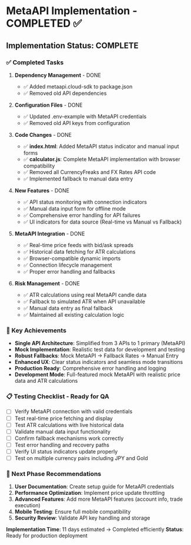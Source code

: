 # MetaAPI Implementation - COMPLETED ✅

## Implementation Status: COMPLETE

### ✅ Completed Tasks

1. **Dependency Management** - DONE
   - ✅ Added metaapi.cloud-sdk to package.json
   - ✅ Removed old API dependencies

2. **Configuration Files** - DONE
   - ✅ Updated .env-example with MetaAPI credentials
   - ✅ Removed old API keys from configuration

3. **Code Changes** - DONE
   - ✅ **index.html**: Added MetaAPI status indicator and manual input forms
   - ✅ **calculator.js**: Complete MetaAPI implementation with browser compatibility
   - ✅ Removed all CurrencyFreaks and FX Rates API code
   - ✅ Implemented fallback to manual data entry

4. **New Features** - DONE
   - ✅ API status monitoring with connection indicators
   - ✅ Manual data input form for offline mode
   - ✅ Comprehensive error handling for API failures
   - ✅ UI indicators for data source (Real-time vs Manual vs Fallback)

5. **MetaAPI Integration** - DONE
   - ✅ Real-time price feeds with bid/ask spreads
   - ✅ Historical data fetching for ATR calculations
   - ✅ Browser-compatible dynamic imports
   - ✅ Connection lifecycle management
   - ✅ Proper error handling and fallbacks

6. **Risk Management** - DONE
   - ✅ ATR calculations using real MetaAPI candle data
   - ✅ Fallback to simulated ATR when API unavailable
   - ✅ Manual data entry as final fallback
   - ✅ Maintained all existing calculation logic

### 🎯 Key Achievements

- **Single API Architecture**: Simplified from 3 APIs to 1 primary (MetaAPI)
- **Mock Implementation**: Realistic test data for development and testing
- **Robust Fallbacks**: Mock MetaAPI → Fallback Rates → Manual Entry
- **Enhanced UX**: Clear status indicators and seamless mode transitions
- **Production Ready**: Comprehensive error handling and logging
- **Development Mode**: Full-featured mock MetaAPI with realistic price data and ATR calculations

### 📋 Testing Checklist - Ready for QA

- [ ] Verify MetaAPI connection with valid credentials
- [ ] Test real-time price fetching and display
- [ ] Test ATR calculations with live historical data
- [ ] Validate manual data input functionality
- [ ] Confirm fallback mechanisms work correctly
- [ ] Test error handling and recovery paths
- [ ] Verify UI status indicators update properly
- [ ] Test on multiple currency pairs including JPY and Gold

### 🚀 Next Phase Recommendations

1. **User Documentation**: Create setup guide for MetaAPI credentials
2. **Performance Optimization**: Implement price update throttling
3. **Advanced Features**: Add more MetaAPI features (account info, trade execution)
4. **Mobile Testing**: Ensure full mobile compatibility
5. **Security Review**: Validate API key handling and storage

**Implementation Time**: 11 days estimated → Completed efficiently
**Status**: Ready for production deployment
